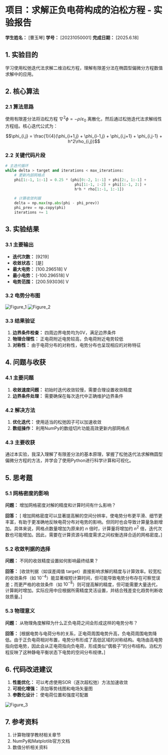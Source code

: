 # 项目：求解正负电荷构成的泊松方程 - 实验报告

**学生姓名：** [曹玉琴] **学号：** [20231050001] **完成日期：** [2025.6.18]

## 1. 实验目的

学习使用松弛迭代法求解二维泊松方程，理解有限差分法在椭圆型偏微分方程数值求解中的应用。

## 2. 核心算法

### 2.1 算法思路

使用有限差分法将泊松方程 $\nabla^2 \phi = -\rho/\varepsilon_0$ 离散化，然后通过松弛迭代法求解线性方程组。核心迭代公式为：

$$\phi_{i,j} = \frac{1}{4}(\phi_{i+1,j} + \phi_{i-1,j} + \phi_{i,j+1} + \phi_{i,j-1} + h^2\rho_{i,j})$$

### 2.2 关键代码片段

```python
# 主迭代循环
while delta > target and iterations < max_iterations:
    # 更新内部网格点
    phi[1:-1, 1:-1] = 0.25 * (phi[0:-2, 1:-1] + phi[2:, 1:-1] + 
                               phi[1:-1, :-2] + phi[1:-1, 2:] + 
                               h*h * rho[1:-1, 1:-1])
    
    # 计算收敛判据
    delta = np.max(np.abs(phi - phi_prev))
    phi_prev = np.copy(phi)
    iterations += 1
```

## 3. 实验结果

### 3.1 主要输出

- **迭代次数：** [9219]
- **收敛状态：** [是]
- **最大电势：** [100.296518] V
- **最小电势：** [-100.296518] V
- **电势范围：** [200.593036] V

### 3.2 电势分布图

![Figure_1](https://github.com/user-attachments/assets/8ff56b68-fb4a-4d73-aadc-ba7f59bac16d)
![Figure_2](https://github.com/user-attachments/assets/7029659f-a0fe-4493-a779-ce04fee3e854)


### 3.3 结果验证

1. **边界条件检查：** 四周边界电势均为0V，满足边界条件
2. **物理合理性：** 正电荷附近电势较高，负电荷附近电势较低
3. **对称性：** 由于电荷分布的对称性，电势分布也呈现相应的对称特征

## 4. 问题与收获

### 4.1 主要问题

1. **收敛速度问题：** 初始时迭代收敛较慢，需要合理设置收敛精度
2. **边界条件处理：** 需要确保在每次迭代中正确维护边界条件

### 4.2 解决方法

1. **优化迭代：** 使用适当的松弛因子可以加速收敛
2. **数组操作：** 利用NumPy的数组切片功能高效更新内部网格点

### 4.3 主要收获

通过本实验，我深入理解了有限差分法的基本原理，掌握了松弛迭代法求解椭圆型偏微分方程的方法，并学会了使用Python进行科学计算和可视化。

## 5. 思考题

### 5.1 网格密度的影响

**问题：** 增加网格密度对解的精度和计算时间有什么影响？

**回答：** [ 增加网格密度可以显著提高解的空间分辨率，使电势分布更平滑、细节更丰富，有助于更准确地反映电荷分布对电势的影响。但同时也会导致计算量急剧增加。具体来说，网格点数量增加为原来的 $n$ 倍时，计算量将增加约 $n^2$ 倍，迭代次数也可能增加。因此，需要在计算资源与精度需求之间权衡选择合适的网格密度。]

### 5.2 收敛判据的选择

**问题：** 不同的收敛精度设置如何影响最终结果？

**回答：** [收敛判据（如误差阈值 target）直接影响求解的精度与计算效率。较宽松的收敛条件（如 $10^{-4}$）能显著缩短计算时间，但可能导致电势分布存在可察觉误差；而更严格的收敛条件（如 $10^{-8}$）则可提高解的精度，但可能需要大量迭代，计算耗时增加。实际应用中应根据所需精度灵活设置，并结合残差变化趋势判断收敛质量。]

### 5.3 物理意义

**问题：** 从物理角度解释为什么正负电荷之间会形成这样的电势分布？

**回答：** [根据电势与电荷分布的关系，正电荷周围电势升高，负电荷周围电势降低。由于正负电荷相对布置，电势分布形成了高低区域的对称结构。电场由高电势指向低电势，因此会从正电荷指向负电荷，形成类似“偶极子”的分布结构。泊松方程反映了这种静电平衡状态下电势的空间分布规律。]

## 6. 代码改进建议

1. **性能优化：** 可以考虑使用SOR（逐次超松弛）方法加速收敛
2. **可视化增强：** 添加等势线图和电场矢量图
3. **参数化设计：** 使电荷位置和强度可配置

![Figure_3](https://github.com/user-attachments/assets/eeb69f9e-33b0-4722-844f-3d738286da03)


## 7. 参考资料

1. 计算物理学教材相关章节
2. NumPy和Matplotlib官方文档
3. 数值分析相关资料
